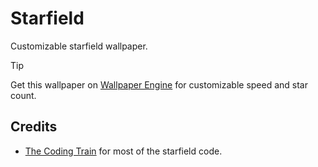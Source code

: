 # Starfield
Customizable starfield wallpaper.

> [!TIP]
> Get this wallpaper on [Wallpaper Engine](https://steamcommunity.com/workshop/filedetails/?id=237494981) for customizable speed and star count.

## Credits
- [The Coding Train](https://www.youtube.com/watch?v=17WoOqgXsRM) for most of the starfield code.
